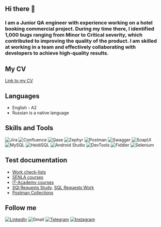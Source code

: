 ## Hi there 👋

### I am a Junior QA engineer with experience working on a hotel booking commercial project. During my time there, I identified 1,000 bugs ranging from Minor to Critical severity, which contributed to improving the quality of the product. I am skilled at working in a team and effectively collaborating with developers to achieve high-quality results.

## My CV 
[Link to my CV](https://drive.google.com/file/d/1eRfzYV2qVbYljyJAqoZrNqQwZReqhANk/view?usp=sharing)
## Languages
- English - A2
- Russian is a native language

## Skills and Tools
![Jira](https://img.shields.io/badge/Jira-white?style=for-the-badge&logo=JiraSoftware&logoColor=blue)
![Confluence](https://img.shields.io/badge/Confluence-white?style=for-the-badge&logo=Confluence&logoColor=blue)
![Qase](https://img.shields.io/badge/Qase-white?style=for-the-badge&logo=Qase&logoColor=00008B)
![Zephyr](https://img.shields.io/badge/Zephyr-white?style=for-the-badge&logo=Zephyr&logoColor=blue)
![Postman](https://img.shields.io/badge/Postman-white?style=for-the-badge&logo=Postman&logoColor=ed512f)
![Swagger](https://img.shields.io/badge/Swagger-white?style=for-the-badge&logo=Swagger)
![SoapUI](https://img.shields.io/badge/SoapUI-white?style=for-the-badge&logo=SoapUI&logoColor=ebe011)
![MySQL](https://img.shields.io/badge/MySQL%20Workbench-white?style=for-the-badge&logo=mysql&logoColor=blue)
![HeidiSQL](https://img.shields.io/badge/HeidiSQL-white?style=for-the-badge&logo=HeidiSQL)
![Android Studio](https://img.shields.io/badge/Android%20Studio-white?style=for-the-badge&logo=AndroidStudio)
![DevTools](https://img.shields.io/badge/DevTools-white?style=for-the-badge&logo=DevTools)
![Fiddler](https://img.shields.io/badge/Fiddler-white?style=for-the-badge&logo=fiddler&logoColor=199b54)
![Selenium](https://img.shields.io/badge/Selenium-white?style=for-the-badge&logo=selenium&)


## Test documentation
- [Work check-lists](https://drive.google.com/drive/folders/12-jAnmwSgckfBeUNF7bSYk3y6os_fnb_?usp=sharing)
- [SENLA courses](https://github.com/DashaBelenik/SENLA-courses.git)
- [IT-Academy courses](https://github.com/DashaBelenik/IT-Academy-courses.git)
- [SQl Requests Study](https://drive.google.com/file/d/1uk0TgltbYIivv1VkGS__BJoCzLsuTRFW/view?usp=sharing), [SQL Requests Work](https://drive.google.com/file/d/1xCYFFWpIVzhzT8qf-nMCpFWPON-fra4g/view?usp=sharing)
- [Postman Collections](https://drive.google.com/file/d/1lNJ3XlkQNc74MejGMJCv7ozRHE2Cn0H-/view?usp=sharing)



## Follow me 
[![LinkedIn](https://img.shields.io/badge/LinkedIn-0077B5?style=for-the-badge&logo=linkedin&logoColor=white)](https://www.linkedin.com/in/darya-bialenik-619994332/)
![Gmail](https://img.shields.io/badge/dasha.belenik@gmail.com-white?style=for-the-badge&logo=gmail)
[![Telegram](https://img.shields.io/badge/Telegram-0077B5?style=for-the-badge&logo=Telegram&logoColor=white)](https://t.me/Belochka_02)
[![Instagram](https://img.shields.io/badge/Instagram-ed3f6d?style=for-the-badge&logo=Instagram&logoColor=white)](https://www.instagram.com/dasha_belenik/#)



